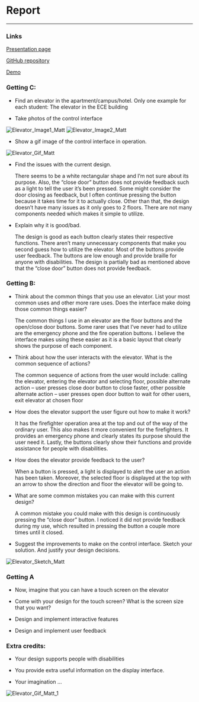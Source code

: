 # Report 
---

### Links
[Presentation page](https://msilva2248.github.io/p2.Matthew.Silva/)

[GitHub repository](https://github.com/msilva2248/p1.Matthew.Silva)

[Demo](https://media.giphy.com/media/NXVF5ZL5lLwcvSuFdI/giphy.gif)

### Getting C:
- Find an elevator in the apartment/campus/hotel. Only one example for each student: The elevator in the ECE building

- Take photos of the control interface

![Elevator_Image1_Matt](one.jpeg)
![Elevator_Image2_Matt](two.jpeg)

-  Show a gif image of the control interface in operation.

![Elevator_Gif_Matt](gif.gif)

- Find the issues with the current design.

    There seems to be a white rectangular shape and I’m not sure about its purpose. Also, the “close door” button does not provide feedback such as a light to tell the user it’s been pressed. Some might consider the door closing as feedback, but I often continue pressing the button because it takes time for it to actually close. Other than that, the design doesn’t have many issues as it only goes to 2 floors. There are not many components needed which makes it simple to utilize.

- Explain why it is good/bad.

    The design is good as each button clearly states their respective functions. There aren’t many unnecessary components that make you second guess how to utilize the elevator. Most of the buttons provide user feedback. The buttons are low enough and provide braille for anyone with disabilities. The design is partially bad as mentioned above that the “close door” button does not provide feedback.


### Getting B:
- Think about the common things that you use an elevator. List your most common uses and other more rare uses. Does the interface make doing those common things easier?

    The common things I use in an elevator are the floor buttons and the open/close door buttons. Some rarer uses that I’ve never had to utilize are the emergency phone and the fire operation buttons. I believe the interface makes using these easier as it is a basic layout that clearly shows the purpose of each component.

- Think about how the user interacts with the elevator. What is the common sequence of actions?

    The common sequence of actions from the user would include:
    calling the elevator, entering the elevator and selecting floor, possible alternate action – user presses close door button to close faster, other possible alternate action – user presses open door button to wait for other users, exit elevator at chosen floor


- How does the elevator support the user figure out how to make it work?

    It has the firefighter operation area at the top and out of the way of the ordinary user. This also makes it more convenient for the firefighters. It provides an emergency phone and clearly states its purpose should the user need it. Lastly, the buttons clearly show their functions and provide assistance for people with disabilities.

- How does the elevator provide feedback to the user?

    When a button is pressed, a light is displayed to alert the user an action has been taken. Moreover, the selected floor is displayed at the top with an arrow to show the direction and floor the elevator will be going to.

- What are some common mistakes you can make with this current design?

    A common mistake you could make with this design is continuously pressing the “close door” button. I noticed it did not provide feedback during my use, which resulted in pressing the button a couple more times until it closed.

- Suggest the improvements to make on the control interface. Sketch your solution. And justify your design decisions.

![Elevator_Sketch_Matt](p1.Matthew.Silva.png)

### Getting A

- Now, imagine that you can have a touch screen on the elevator

- Come with your design for the touch screen? What is the screen size that you want?

- Design and implement interactive features

- Design and implement user feedback

### Extra credits:

- Your design supports people with disabilities

- You provide extra useful information on the display interface.

- Your imagination ...

![Elevator_Gif_Matt_1](p1.Matthew.Silva.gif)
